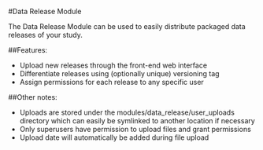 #Data Release Module

The Data Release Module can be used to easily distribute packaged data releases of your study.

##Features:

- Upload new releases through the front-end web interface
- Differentiate releases using (optionally unique) versioning tag
- Assign permissions for each release to any specific user

##Other notes:

- Uploads are stored under the modules/data_release/user_uploads directory which can easily be symlinked to another location if necessary
- Only superusers have permission to upload files and grant permissions
- Upload date will automatically be added during file upload
